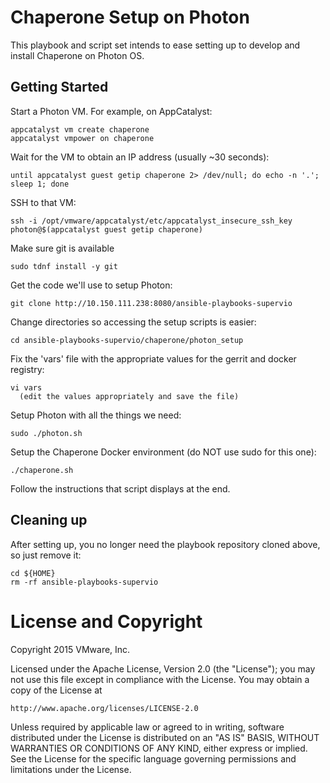 Chaperone Setup on Photon
=========================
This playbook and script set intends to ease setting up to develop and install
Chaperone on Photon OS.

## Getting Started
Start a Photon VM. For example, on AppCatalyst:

    appcatalyst vm create chaperone
    appcatalyst vmpower on chaperone

Wait for the VM to obtain an IP address (usually ~30 seconds):
    
    until appcatalyst guest getip chaperone 2> /dev/null; do echo -n '.'; sleep 1; done

SSH to that VM:

    ssh -i /opt/vmware/appcatalyst/etc/appcatalyst_insecure_ssh_key photon@$(appcatalyst guest getip chaperone)

Make sure git is available

    sudo tdnf install -y git

Get the code we'll use to setup Photon:

    git clone http://10.150.111.238:8080/ansible-playbooks-supervio

Change directories so accessing the setup scripts is easier:

    cd ansible-playbooks-supervio/chaperone/photon_setup

Fix the 'vars' file with the appropriate values for the gerrit and docker registry:

    vi vars
      (edit the values appropriately and save the file)

Setup Photon with all the things we need:

    sudo ./photon.sh

Setup the Chaperone Docker environment (do NOT use sudo for this one):

    ./chaperone.sh

Follow the instructions that script displays at the end.

## Cleaning up
After setting up, you no longer need the playbook repository cloned above,
so just remove it:

    cd ${HOME}
    rm -rf ansible-playbooks-supervio

# License and Copyright

Copyright 2015 VMware, Inc.

Licensed under the Apache License, Version 2.0 (the "License");
you may not use this file except in compliance with the License.
You may obtain a copy of the License at

    http://www.apache.org/licenses/LICENSE-2.0

Unless required by applicable law or agreed to in writing, software
distributed under the License is distributed on an "AS IS" BASIS,
WITHOUT WARRANTIES OR CONDITIONS OF ANY KIND, either express or implied.
See the License for the specific language governing permissions and
limitations under the License.
